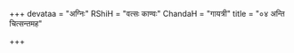 +++
devataa = "अग्निः"
RShiH = "वत्सः काण्वः"
ChandaH = "गायत्री"
title = "०४ अन्ति चित्सन्तमह"

+++
